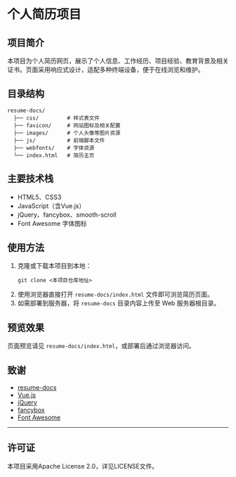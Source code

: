 # 个人简历项目

## 项目简介

本项目为个人简历网页，展示了个人信息、工作经历、项目经验、教育背景及相关证书。页面采用响应式设计，适配多种终端设备，便于在线浏览和维护。

## 目录结构

```
resume-docs/
  ├── css/         # 样式表文件
  ├── favicon/     # 网站图标及相关配置
  ├── images/      # 个人头像等图片资源
  ├── js/          # 前端脚本文件
  ├── webfonts/    # 字体资源
  └── index.html   # 简历主页
```

## 主要技术栈
- HTML5、CSS3
- JavaScript（含Vue.js）
- jQuery、fancybox、smooth-scroll
- Font Awesome 字体图标

## 使用方法
1. 克隆或下载本项目到本地：
   ```
   git clone <本项目仓库地址>
   ```
2. 使用浏览器直接打开 `resume-docs/index.html` 文件即可浏览简历页面。
3. 如需部署到服务器，将 `resume-docs` 目录内容上传至 Web 服务器根目录。

## 预览效果
页面预览请见 `resume-docs/index.html`，或部署后通过浏览器访问。

## 致谢
- [resume-docs](https://github.com/xaoxuu/resume-docs)
- [Vue.js](https://cn.vuejs.org/)
- [jQuery](https://jquery.com/)
- [fancybox](https://fancyapps.com/fancybox/)
- [Font Awesome](https://fontawesome.com/)
---

## 许可证
本项目采用Apache License 2.0，详见LICENSE文件。
